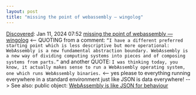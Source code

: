 ```yaml
---
layout: post
title: "missing the point of webassembly — wingolog"
---
```

[Discovered](http://rolandtanglao.com/2020/07/29/p1-blogthis-checkvist-list-links-to-blog/): Jan 11, 2024 07:52 [missing the point of webassembly — wingolog](https://wingolog.org/archives/2024/01/08/missing-the-point-of-webassembly) <-- QUOTING from a comment: `“I have a different preferred starting point which is less descriptive but more operational: WebAssembly is a new fundamental abstraction boundary. WebAssembly is a new way of dividing computing systems into pieces and of composing systems from parts.”` and another QUOTE: `I was thinking today, you know, it actually makes sense to run a WebAssembly operating system, one which runs WebAssembly binaries.` <-- yes please to everything running everywhere in a standard environment just like JSON is data everywhere! --> See also: public object: [WebAssembly is like JSON for behaviour](https://publicobject.com/2024/01/11/wasm/)
